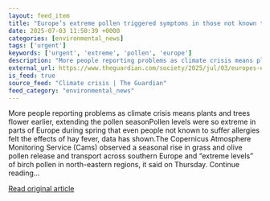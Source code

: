 ```yaml
---
layout: feed_item
title: "Europe’s extreme pollen triggered symptoms in those not known to have allergies, data shows"
date: 2025-07-03 11:50:39 +0000
categories: [environmental_news]
tags: ['urgent']
keywords: ['urgent', 'extreme', 'pollen', 'europe']
description: "More people reporting problems as climate crisis means plants and trees flower earlier, extending the pollen seasonPollen levels were so extreme in parts of ..."
external_url: https://www.theguardian.com/society/2025/jul/03/europes-extremely-high-pollen-levels-triggered-allergies-in-some-for-first-time-data-shows
is_feed: true
source_feed: "Climate crisis | The Guardian"
feed_category: "environmental_news"
---
```


More people reporting problems as climate crisis means plants and trees flower earlier, extending the pollen seasonPollen levels were so extreme in parts of Europe during spring that even people not known to suffer allergies felt the effects of hay fever, data has shown.The Copernicus Atmosphere Monitoring Service (Cams) observed a seasonal rise in grass and olive pollen release and transport across southern Europe and “extreme levels” of birch pollen in north-eastern regions, it said on Thursday. Continue reading...

[Read original article](https://www.theguardian.com/society/2025/jul/03/europes-extremely-high-pollen-levels-triggered-allergies-in-some-for-first-time-data-shows)
